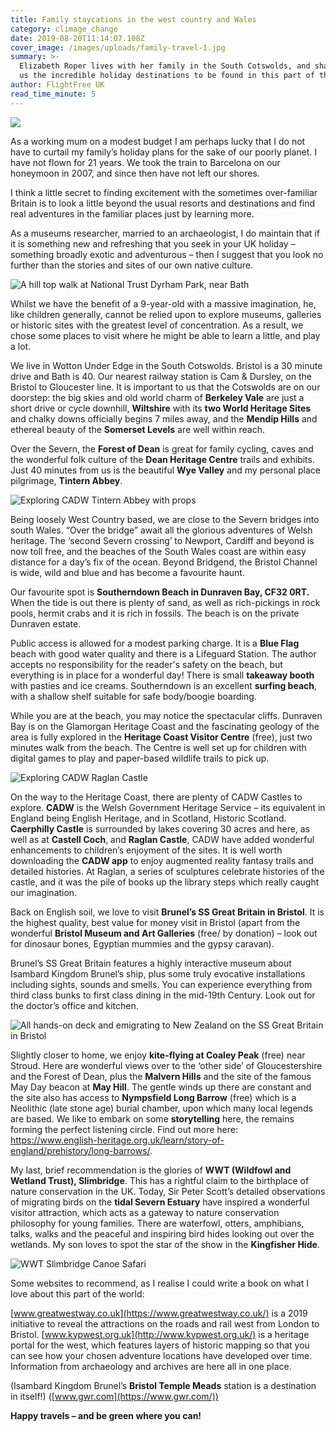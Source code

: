 ```yaml
---
title: Family staycations in the west country and Wales
category: climage_change
date: 2019-08-20T11:14:07.108Z
cover_image: /images/uploads/family-travel-1.jpg
summary: >-
  Elizabeth Roper lives with her family in the South Cotswolds, and shares with
  us the incredible holiday destinations to be found in this part of the world 
author: FlightFree UK
read_time_minute: 5
---
```

![](/images/uploads/family-travel-1.jpg)

As a working mum on a modest budget I am perhaps lucky that I do not have to curtail my family’s holiday plans for the sake of our poorly planet. I have not flown for 21 years. We took the train to Barcelona on our honeymoon in 2007, and since then have not left our shores. 

I think a little secret to finding excitement with the sometimes over-familiar Britain is to look a little beyond the usual resorts and destinations and find real adventures in the familiar places just by learning more. 

As a museums researcher, married to an archaeologist, I do maintain that if it is something new and refreshing that you seek in your UK holiday – something broadly exotic and adventurous – then I suggest that you look no further than the stories and sites of our own native culture. 

![](/images/uploads/family-travel-2.jpg "A hill top walk at National Trust Dyrham Park, near Bath ")

Whilst we have the benefit of a 9-year-old with a massive imagination, he, like children generally, cannot be relied upon to explore museums, galleries or historic sites with the greatest level of concentration. As a result, we chose some places to visit where he might be able to learn a little, and play a lot. 

We live in Wotton Under Edge in the South Cotswolds. Bristol is a 30 minute drive and Bath is 40. Our nearest railway station is Cam & Dursley, on the Bristol to Gloucester line. It is important to us that the Cotswolds are on our doorstep: the big skies and old world charm of **Berkeley Vale** are just a short drive or cycle downhill, **Wiltshire** with its **two World Heritage Sites** and chalky downs officially begins 7 miles away, and the **Mendip Hills** and ethereal beauty of the **Somerset Levels** are well within reach. 

Over the Severn, the **Forest of Dean** is great for family cycling, caves and the wonderful folk culture of the **Dean Heritage Centre** trails and exhibits. Just 40 minutes from us is the beautiful **Wye Valley** and my personal place pilgrimage, **Tintern Abbey**.

![](/images/uploads/family-travel-3.jpg "Exploring CADW Tintern Abbey with props ")

Being loosely West Country based, we are close to the Severn bridges into south Wales. “Over the bridge” await all the glorious adventures of Welsh heritage. The ‘second Severn crossing’ to Newport, Cardiff and beyond is now toll free, and the beaches of the South Wales coast are within easy distance for a day’s fix of the ocean. Beyond Bridgend, the Bristol Channel is wide, wild and blue and has become a favourite haunt. 

Our favourite spot is **Southerndown Beach in Dunraven Bay, CF32 0RT.** When the tide is out there is plenty of sand, as well as rich-pickings in rock pools, hermit crabs and it is rich in fossils. The beach is on the private Dunraven estate. 

Public access is allowed for a modest parking charge. It is a **Blue Flag** beach with good water quality and there is a Lifeguard Station. The author accepts no responsibility for the reader's safety on the beach, but everything is in place for a wonderful day! There is small **takeaway booth** with pasties and ice creams. Southerndown is an excellent **surfing beach**, with a shallow shelf suitable for safe body/boogie boarding. 

While you are at the beach, you may notice the spectacular cliffs. Dunraven Bay is on the Glamorgan Heritage Coast and the fascinating geology of the area is fully explored in the **Heritage Coast Visitor Centre** (free), just two minutes walk from the beach. The Centre is well set up for children with digital games to play and paper-based wildlife trails to pick up. 

![](/images/uploads/family-travel-5.jpg "Exploring CADW Raglan Castle ")

On the way to the Heritage Coast, there are plenty of CADW Castles to explore. **CADW** is the Welsh Government Heritage Service – its equivalent in England being English Heritage, and in Scotland, Historic Scotland. **Caerphilly Castle** is surrounded by lakes covering 30 acres and here, as well as at **Castell Coch**, and **Raglan Castle**, CADW have added wonderful enhancements to children’s enjoyment of the sites. It is well worth downloading the **CADW app** to enjoy augmented reality fantasy trails and detailed histories. At Raglan, a series of sculptures celebrate histories of the castle, and it was the pile of books up the library steps which really caught our imagination. 

Back on English soil, we love to visit **Brunel’s SS Great Britain in Bristol**. It is the highest quality, best value for money visit in Bristol (apart from the wonderful **Bristol Museum and Art Galleries** (free/ by donation) – look out for dinosaur bones, Egyptian mummies and the gypsy caravan). 

Brunel’s SS Great Britain features a highly interactive museum about Isambard Kingdom Brunel’s ship, plus some truly evocative installations including sights, sounds and smells. You can experience everything from third class bunks to first class dining in the mid-19th Century. Look out for the doctor’s office and kitchen. 

![](/images/uploads/family-travel-6.jpg "All hands-on deck and emigrating to New Zealand on the SS Great Britain in Bristol ")

Slightly closer to home, we enjoy **kite-flying at Coaley Peak** (free) near Stroud. Here are wonderful views over to the ‘other side’ of Gloucestershire and the Forest of Dean, plus the **Malvern Hills** and the site of the famous May Day beacon at **May Hill**. The gentle winds up there are constant and the site also has access to **Nympsfield Long Barrow** (free) which is a Neolithic (late stone age) burial chamber, upon which many local legends are based. We like to embark on some **storytelling** here, the remains forming the perfect listening circle. Find out more here: <https://www.english-heritage.org.uk/learn/story-of-england/prehistory/long-barrows/>.

My last, brief recommendation is the glories of **WWT (Wildfowl and Wetland Trust), Slimbridge**. This has a rightful claim to the birthplace of nature conservation in the UK. Today, Sir Peter Scott’s detailed observations of migrating birds on the **tidal Severn Estuary** have inspired a wonderful visitor attraction, which acts as a gateway to nature conservation philosophy for young families. There are waterfowl, otters, amphibians, talks, walks and the peaceful and inspiring bird hides looking out over the wetlands. My son loves to spot the star of the show in the **Kingfisher Hide**. 

![](/images/uploads/family-travel-7.jpg "WWT Slimbridge Canoe Safari")

Some websites to recommend, as I realise I could write a book on what I love about this part of the world: 

[www.greatwestway.co.uk](https://www.greatwestway.co.uk/) is a 2019 initiative to reveal the attractions on the roads and rail west from London to Bristol. [www.kypwest.org.uk](http://www.kypwest.org.uk/) is a heritage portal for the west, which features layers of historic mapping so that you can see how your chosen adventure locations have developed over time. Information from archaeology and archives are here all in one place. 

(Isambard Kingdom Brunel’s **Bristol Temple Meads** station is a destination in itself!) ([www.gwr.com](https://www.gwr.com/))

**Happy travels – and be green where you can!**
